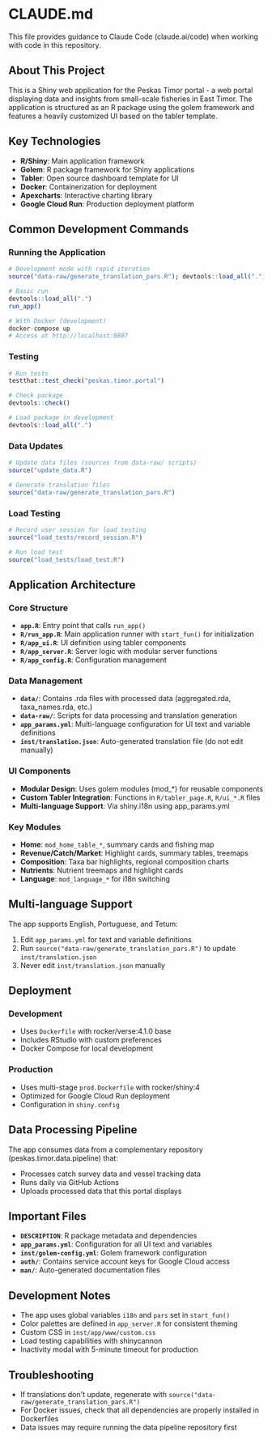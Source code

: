 # CLAUDE.md

This file provides guidance to Claude Code (claude.ai/code) when working with code in this repository.

## About This Project

This is a Shiny web application for the Peskas Timor portal - a web portal displaying data and insights from small-scale fisheries in East Timor. The application is structured as an R package using the golem framework and features a heavily customized UI based on the tabler template.

## Key Technologies

- **R/Shiny**: Main application framework
- **Golem**: R package framework for Shiny applications
- **Tabler**: Open source dashboard template for UI
- **Docker**: Containerization for deployment
- **Apexcharts**: Interactive charting library
- **Google Cloud Run**: Production deployment platform

## Common Development Commands

### Running the Application

```r
# Development mode with rapid iteration
source("data-raw/generate_translation_pars.R"); devtools::load_all("."); run_app(options = list(launch.browser = F), onStart = start_fun)

# Basic run
devtools::load_all(".")
run_app()

# With Docker (development)
docker-compose up
# Access at http://localhost:8807
```

### Testing

```r
# Run tests
testthat::test_check("peskas.timor.portal")

# Check package
devtools::check()

# Load package in development
devtools::load_all(".")
```

### Data Updates

```r
# Update data files (sources from data-raw/ scripts)
source("update_data.R")

# Generate translation files
source("data-raw/generate_translation_pars.R")
```

### Load Testing

```r
# Record user session for load testing
source("load_tests/record_session.R")

# Run load test
source("load_tests/load_test.R")
```

## Application Architecture

### Core Structure

- **`app.R`**: Entry point that calls `run_app()`
- **`R/run_app.R`**: Main application runner with `start_fun()` for initialization
- **`R/app_ui.R`**: UI definition using tabler components
- **`R/app_server.R`**: Server logic with modular server functions
- **`R/app_config.R`**: Configuration management

### Data Management

- **`data/`**: Contains .rda files with processed data (aggregated.rda, taxa_names.rda, etc.)
- **`data-raw/`**: Scripts for data processing and translation generation
- **`app_params.yml`**: Multi-language configuration for UI text and variable definitions
- **`inst/translation.json`**: Auto-generated translation file (do not edit manually)

### UI Components

- **Modular Design**: Uses golem modules (mod_*) for reusable components
- **Custom Tabler Integration**: Functions in `R/tabler_page.R`, `R/ui_*.R` files
- **Multi-language Support**: Via shiny.i18n using app_params.yml

### Key Modules

- **Home**: `mod_home_table_*`, summary cards and fishing map
- **Revenue/Catch/Market**: Highlight cards, summary tables, treemaps
- **Composition**: Taxa bar highlights, regional composition charts
- **Nutrients**: Nutrient treemaps and highlight cards
- **Language**: `mod_language_*` for i18n switching

## Multi-language Support

The app supports English, Portuguese, and Tetum:

1. Edit `app_params.yml` for text and variable definitions
2. Run `source("data-raw/generate_translation_pars.R")` to update `inst/translation.json`
3. Never edit `inst/translation.json` manually

## Deployment

### Development
- Uses `Dockerfile` with rocker/verse:4.1.0 base
- Includes RStudio with custom preferences
- Docker Compose for local development

### Production
- Uses multi-stage `prod.Dockerfile` with rocker/shiny:4
- Optimized for Google Cloud Run deployment
- Configuration in `shiny.config`

## Data Processing Pipeline

The app consumes data from a complementary repository (peskas.timor.data.pipeline) that:
- Processes catch survey data and vessel tracking data
- Runs daily via GitHub Actions
- Uploads processed data that this portal displays

## Important Files

- **`DESCRIPTION`**: R package metadata and dependencies
- **`app_params.yml`**: Configuration for all UI text and variables
- **`inst/golem-config.yml`**: Golem framework configuration
- **`auth/`**: Contains service account keys for Google Cloud access
- **`man/`**: Auto-generated documentation files

## Development Notes

- The app uses global variables `i18n` and `pars` set in `start_fun()`
- Color palettes are defined in `app_server.R` for consistent theming  
- Custom CSS in `inst/app/www/custom.css`
- Load testing capabilities with shinycannon
- Inactivity modal with 5-minute timeout for production

## Troubleshooting

- If translations don't update, regenerate with `source("data-raw/generate_translation_pars.R")`
- For Docker issues, check that all dependencies are properly installed in Dockerfiles
- Data issues may require running the data pipeline repository first